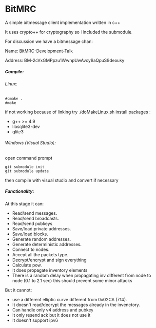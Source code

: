 # BitMRC
A simple bitmessage client implementation written in c++

It uses crypto++ for cryptography so i included the submodule.

For discussion we have a bitmessage chan:

Name: BitMRC-Development-Talk

Address: BM-2cVxGMPpzu1WwnpUwAvcy9aQpuS9deouky


##### Compile:
###### Linux:
```
#cmake .
#make
```
if not working because of linking try ./doMakeLinux.sh
install packages :
- g++ >= 4.9
- libsqlite3-dev
- qlite3

###### Windows (Visual Studio):
open command prompt
```
git submodule init
git submodule update
```
then compile with visual studio and convert if necessary

##### Functionality:

At this stage it can:
+ Read/send messages.
+ Read/send broadcasts.
+ Read/send pubkeys.
+ Save/load private addresses.
+ Save/load blocks.
+ Generate random addresses.
+ Generate deterministic addresses.
+ Connect to nodes.
+ Accept all the packets type.
+ Decrypt/encrypt and sign everything 
+ Calculate pow.
+ It does propagate inventory elements
+ There is a random delay when propagating inv different from node to node (0.1 to 2.1 sec) this should prevent some minor attacks

But it cannot:
+ use a different elliptic curve different from 0x02CA (714).
+ It doesn't read/decrypt the messages already in the invenctory.
+ Can handle only v4 address and pubkey
+ It only resend ack but it does not use it
+ It doesn't support ipv6
